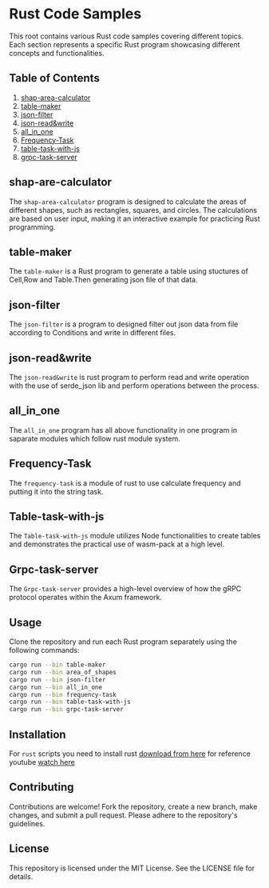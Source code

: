# Rust Code Samples

This root contains various Rust code samples covering different topics. Each section represents a specific Rust program showcasing different concepts and functionalities.

## Table of Contents

1. [shap-area-calculator](#shap-area-calculator)
2. [table-maker](#table-maker)
3. [json-filter](#json-filter)
4. [json-read&write](#json-read&write)
5. [all_in_one](#all_in_one)
6. [Frequency-Task](#frequency-task)
7. [table-task-with-js](#table-task-with-js)
8. [grpc-task-server](#grpc-task)

## shap-are-calculator

The `shap-area-calculator` program is designed to calculate the areas of different shapes, such as rectangles, squares, and circles. The calculations are based on user input, making it an interactive example for practicing Rust programming.

## table-maker

The `table-maker` is a Rust program to generate a table using stuctures of Cell,Row and Table.Then generating json file of that data.

## json-filter

The `json-filter` is a program to designed filter out json data from file according to Conditions and write in different files.

## json-read&write

The `json-read&write` is rust program to perform read and write operation with the use of serde_json lib and perform operations between the process.

## all_in_one

The `all_in_one` program has all above functionality in one program in saparate modules which follow rust module system.

## Frequency-Task

The `frequency-task` is a module of rust to use calculate frequency and putting it into the string task.

## Table-task-with-js

The `Table-task-with-js` module utilizes Node functionalities to create tables and demonstrates the practical use of wasm-pack at a high level.

## Grpc-task-server

The `Grpc-task-server` provides a high-level overview of how the gRPC protocol operates within the Axum framework.

## Usage

Clone the repository and run each Rust program separately using the following commands:

```bash
cargo run --bin table-maker
cargo run --bin area_of_shapes
cargo run --bin json-filter
cargo run --bin all_in_one
cargo run --bin frequency-task
cargo run --bin table-task-with-js
cargo run --bin grpc-task-server
```

## Installation

For `rust` scripts you need to install rust <a href="https://www.rust-lang.org/tools/install">download from here</a>
for reference youtube <a href="https://www.youtube.com/watch?v=-TFH38LYmvo&list=PL6yRaaP0WPkWRsXJgdnw9lj1vchAaKwfS&index=2&pp=iAQB">watch here</a>

## Contributing

Contributions are welcome! Fork the repository, create a new branch, make changes, and submit a pull request. Please adhere to the repository's guidelines.

## License

This repository is licensed under the MIT License. See the LICENSE file for details.
